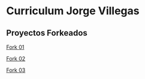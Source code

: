 # Curriculum Jorge Villegas
## Proyectos Forkeados


[Fork 01](https://github.com/jvillegas36/isra-osvaldo.github.io)

[Fork 02](https://github.com/jvillegas36/tobalpintoo.github.io)

[Fork 03](https://github.com/jvillegas36/valealvarezpalma.github.io)